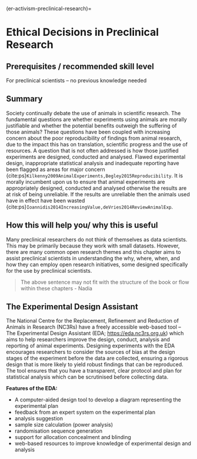 (er-activism-preclinical-research)=
# Ethical Decisions in Preclinical Research

## Prerequisites / recommended skill level
For preclinical scientists – no previous knowledge needed

## Summary
Society continually debate the use of animals in scientific research.
The fundamental questions are whether experiments using animals are morally justifiable and whether the potential benefits outweigh the suffering of those animals?
These questions have been coupled with increasing concern about the poor reproducibility of findings from animal research, due to the impact this has on translation, scientific progress and the use of resources.
A question that is not often addressed is how those justified experiments are designed, conducted and analysed.
Flawed experimental design, inappropriate statistical analysis and inadequate reporting have been flagged as areas for major concern {cite:ps}`Kilkenny2009AnimalExperiments,Begley2015Reproducibility`.
It is morally incumbent upon us to ensure that animal experiments are appropriately designed, conducted and analysed otherwise the results are at risk of being unreliable.
If the results are unreliable then the animals used have in effect have been wasted {cite:ps}`Ioannidis2014IncreasingValue,deVries2014ReviewAnimalExp`.

## How this will help you/ why this is useful
Many preclinical researchers do not think of themselves as data scientists.
This may be primarily because they work with small datasets.
However, there are many common open research themes and this chapter aims to assist preclinical scientists in understanding the why, where, when, and how they can employ open research initiatives, some designed specifically for the use by preclinical scientists.
> The above sentence may not fit with the structure of the book or flow within these chapters - Nadia

## The Experimental Design Assistant
The National Centre for the Replacement, Refinement and Reduction of Animals in Research (NC3Rs) have a freely accessible web-based tool – The Experimental Design Assistant (EDA; https://eda.nc3rs.org.uk) which aims to help researchers improve the design, conduct, analysis and reporting of animal experiments.
Designing experiments with the EDA encourages researchers to consider the sources of bias at the design stages of the experiment before the data are collected, ensuring a rigorous design that is more likely to yield robust findings that can be reproduced.
The tool ensures that you have a transparent, clear protocol and plan for statistical analysis which can be scrutinised before collecting data.

**Features of the EDA:**
* A computer-aided design tool to develop a diagram representing the experimental plan
* feedback from an expert system on the experimental plan
* analysis suggestion
* sample size calculation (power analysis)
* randomisation sequence generation
* support for allocation concealment and blinding
* web-based resources to improve knowledge of experimental design and analysis
